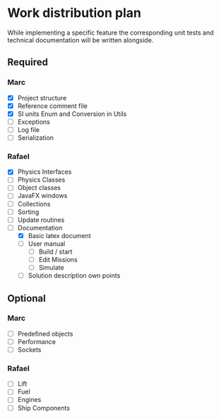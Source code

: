 # Work distribution plan

While implementing a specific feature the corresponding unit tests and technical documentation will be written alongside.

## Required

### Marc

- [X] Project structure
- [X] Reference comment file
- [X] SI units Enum and Conversion in Utils
- [ ] Exceptions
- [ ] Log file
- [ ] Serialization

### Rafael

- [X] Physics Interfaces
- [ ] Physics Classes
- [ ] Object classes
- [ ] JavaFX windows
- [ ] Collections
- [ ] Sorting
- [ ] Update routines
- [ ] Documentation
  - [X] Basic latex document
  - [ ] User manual
    - [ ] Build / start
    - [ ] Edit Missions
    - [ ] Simulate
  - [ ] Solution description own points

## Optional

### Marc

- [ ] Predefined objects
- [ ] Performance
- [ ] Sockets

### Rafael

- [ ] Lift
- [ ] Fuel
- [ ] Engines
- [ ] Ship Components
